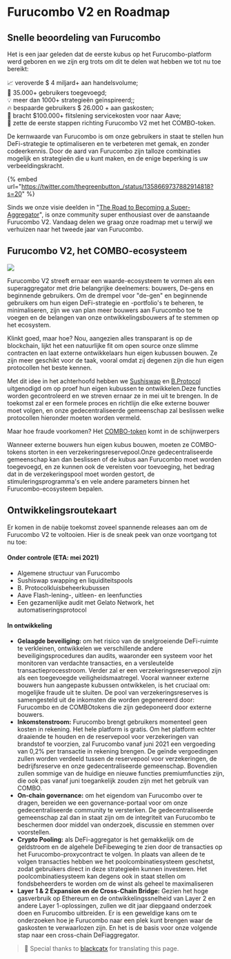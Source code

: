 # Furucombo V2 en Roadmap

## **Snelle beoordeling van Furucombo**

Het is een jaar geleden dat de eerste kubus op het Furucombo-platform werd geboren en we zijn erg trots om dit te delen wat hebben we tot nu toe bereikt:

📈 veroverde $ 4 miljard+ aan handelsvolume;\
👤 35.000+ gebruikers toegevoegd;\
💡 meer dan 1000+ strategieën geïnspireerd;;\
🔥 bespaarde gebruikers $ 26.000 + aan gaskosten; \
🥇 bracht $100.000+ flitslening servicekosten voor naar Aave;\
💜 zette de eerste stappen richting Furucombo V2 met het COMBO-token.

De kernwaarde van Furucombo is om onze gebruikers in staat te stellen hun DeFi-strategie te optimaliseren en te verbeteren met gemak, en zonder codeerkennis. Door de aard van Furucombo zijn talloze combinaties mogelijk en strategieën die u kunt maken, en de enige beperking is uw verbeeldingskracht.

{% embed url="https://twitter.com/thegreenbutton_/status/1358669737882914818?s=20" %}

Sinds we onze visie deelden in "[The Road to Becoming a Super-Aggregator](https://medium.com/furucombo/the-road-to-becoming-a-super-aggregator-cbd2566a1990)", is onze community super enthousiast over de aanstaande Furucombo V2. Vandaag delen we graag onze roadmap met u terwijl we verhuizen naar het tweede jaar van Furucombo.

## **Furucombo V2, het COMBO-ecosysteem**

![](https://lh6.googleusercontent.com/P98iLN86cqmt5WTT8xiJqbFgk5AAePEop6DYSx8ugWARswpLE4zMTGc9aet-V\_huzdqyWkJRI4-h9habxoVg0h39u2PRWDivlppzItUc2DnvkFi70veuu8CpFKAiwhksSVHHNG7r)

Furucombo V2 streeft ernaar een waarde-ecosysteem te vormen als een superaggregator met drie belangrijke deelnemers: bouwers, De-gens en beginnende gebruikers. Om de drempel voor "de-gen" en beginnende gebruikers om hun eigen DeFi-strategie en -portfolio's te beheren, te minimaliseren, zijn we van plan meer bouwers aan Furucombo toe te voegen en de belangen van onze ontwikkelingsbouwers af te stemmen op het ecosystem.

Klinkt goed, maar hoe? Nou, aangezien alles transparant is op de blockchain, lijkt het een natuurlijke fit om open source onze slimme contracten en laat externe ontwikkelaars hun eigen kubussen bouwen. Ze zijn meer geschikt voor de taak, vooral omdat zij degenen zijn die hun eigen protocollen het beste kennen.

Met dit idee in het achterhoofd hebben we [Sushiswap](https://twitter.com/SushiSwap) en [B.Protocol](https://twitter.com/bprotocoleth) uitgenodigd om op proef hun eigen kubussen te ontwikkelen.Deze functies worden gecontroleerd en we streven ernaar ze in mei uit te brengen. In de toekomst zal er een formele proces en richtlijn die elke externe bouwer moet volgen, en onze gedecentraliseerde gemeenschap zal beslissen welke protocollen hieronder moeten worden vermeld.

Maar hoe fraude voorkomen? Het [COMBO-token](https://medium.com/furucombo/introducing-combo-token-99f34eb05295) komt in de schijnwerpers&#x20;

Wanneer externe bouwers hun eigen kubus bouwen, moeten ze COMBO-tokens storten in een verzekeringsreservepool.Onze gedecentraliseerde gemeenschap kan dan beslissen of de kubus aan Furucombo moet worden toegevoegd, en ze kunnen ook de vereisten voor toevoeging, het bedrag dat in de verzekeringspool moet worden gestort, de stimuleringsprogramma's en vele andere parameters binnen het Furucombo-ecosysteem bepalen.

## **Ontwikkelingsroutekaart**

Er komen in de nabije toekomst zoveel spannende releases aan om de Furucombo V2 te voltooien. Hier is de sneak peek van onze voortgang tot nu toe:

#### Onder controle (ETA: mei 2021)

* Algemene structuur van Furucombo
* Sushiswap swapping en liquiditeitspools
* B. Protocolkluisbeheerkubussen
* Aave Flash-lening-, uitleen- en leenfuncties
* Een gezamenlijke audit met Gelato Network, het automatiseringsprotocol

#### **In ontwikkeling**

* **Gelaagde beveiliging:** om het risico van de snelgroeiende DeFi-ruimte te verkleinen, ontwikkelen we verschillende andere beveiligingsprocedures dan audits, waaronder een systeem voor het monitoren van verdachte transacties, en a versleutelde transactieprocesstroom. Verder zal er een verzekeringsreservepool zijn als een toegevoegde veiligheidsmaatregel. Vooral wanneer externe bouwers hun aangepaste kubussen ontwikkelen, is het cruciaal om: mogelijke fraude uit te sluiten. De pool van verzekeringsreserves is samengesteld uit de inkomsten die worden gegenereerd door: Furucombo en de COMBOtokens die zijn gedeponeerd door externe bouwers.
* **Inkomstenstroom:** Furucombo brengt gebruikers momenteel geen kosten in rekening. Het hele platform is gratis. Om het platform echter draaiende te houden en de reservepool voor verzekeringen van brandstof te voorzien, zal Furucombo vanaf juni 2021 een vergoeding van 0,2% per transactie in rekening brengen. De geïnde vergoedingen zullen worden verdeeld tussen de reservepool voor verzekeringen, de bedrijfsreserve en onze gedecentraliseerde gemeenschap. Bovendien zullen sommige van de huidige en nieuwe functies premiumfuncties zijn, die ook pas vanaf juni toegankelijk zouden zijn met het gebruik van COMBO.
* **On-chain governance:** om het eigendom van Furucombo over te dragen, bereiden we een governance-portaal voor om onze gedecentraliseerde community te versterken. De gedecentraliseerde gemeenschap zal dan in staat zijn om de integriteit van Furucombo te beschermen door middel van onderzoek, discussie en stemmen over voorstellen.
* **Crypto Pooling:** als DeFi-aggregator is het gemakkelijk om de geldstroom en de algehele DeFibeweging te zien door de transacties op het Furucombo-proxycontract te volgen. In plaats van alleen de te volgen transacties hebben we het poolcombinatiesysteem geschetst, zodat gebruikers direct in deze strategieën kunnen investeren. Het poolcombinatiesysteem kan degens ook in staat stellen om fondsbeheerders te worden om de winst als geheel te maximaliseren
* **Layer 1 & 2 Expansion en de Cross-Chain Bridge:** Gezien het hoge gasverbruik op Ethereum en de ontwikkelingssnelheid van Layer 2 en andere Layer 1-oplossingen, zullen we dit jaar diepgaand onderzoek doen en Furucombo uitbreiden. Er is een geweldige kans om te onderzoeken hoe je Furucombo naar een plek kunt brengen waar de gaskosten te verwaarlozen zijn. En het is de basis voor onze volgende stap naar een cross-chain DeFiaggregator.



> 🧊 Special thanks to [blackcatx](https://twitter.com/gaintodayx) for translating this page.
